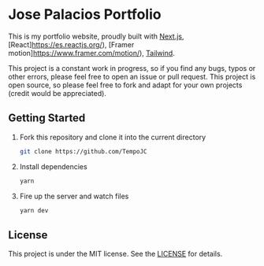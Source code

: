 # Jose Palacios Portfolio

This is my portfolio website, proudly built with [Next.js](https://nextjs.org/), [React]https://es.reactjs.org/), [Framer motion]https://www.framer.com/motion/), [Tailwind](https://tailwindcss.com/).

This project is a constant work in progress, so if you find any bugs, typos or other errors, please feel free to open an issue or pull request. This project is open source, so please feel free to fork and adapt for your own projects (credit would be appreciated).

## Getting Started

1. Fork this repository and clone it into the current directory

   ```bash
   git clone https://github.com/TempoJC
   ```

2. Install dependencies

   ```bash
   yarn
   ```

3. Fire up the server and watch files

   ```bash
   yarn dev
   ```

## License

This project is under the MIT license. See the [LICENSE](LICENSE) for details.
